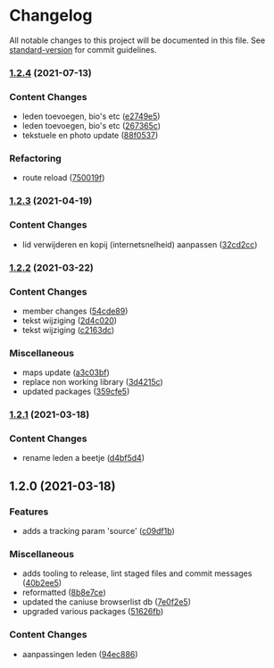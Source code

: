 # Changelog

All notable changes to this project will be documented in this file. See [standard-version](https://github.com/conventional-changelog/standard-version) for commit guidelines.

### [1.2.4](https://github.com/Wonderkamer/website/compare/1.2.3...1.2.4) (2021-07-13)


### Content Changes

* leden toevoegen, bio's etc ([e2749e5](https://github.com/Wonderkamer/website/commits/e2749e5fd7667e366ee1d4e58cf9e149e608d9c3))
* leden toevoegen, bio's etc ([267365c](https://github.com/Wonderkamer/website/commits/267365ca9dddae5215f0b75b7fcfcb7793a136bd))
* tekstuele en photo update ([88f0537](https://github.com/Wonderkamer/website/commits/88f053784b3a9c4ddd1fccbe214326524a1e6fc7))


### Refactoring

* route reload ([750019f](https://github.com/Wonderkamer/website/commits/750019fd53184329dd1f22a4a499e483671389e3))

### [1.2.3](https://github.com/Wonderkamer/website/compare/1.2.2...1.2.3) (2021-04-19)


### Content Changes

* lid verwijderen en kopij (internetsnelheid) aanpassen ([32cd2cc](https://github.com/Wonderkamer/website/commits/32cd2cc66f9b0f793a51e9e79c45ac9cb7331992))

### [1.2.2](https://github.com/Wonderkamer/website/compare/1.2.1...1.2.2) (2021-03-22)


### Content Changes

* member changes ([54cde89](https://github.com/Wonderkamer/website/commits/54cde8902608b5fd6b70829b1eeaf4dea557b0ab))
* tekst wijziging ([2d4c020](https://github.com/Wonderkamer/website/commits/2d4c0204ef583543bb9d74a4b85ff6ac8a1a2a0f))
* tekst wijziging ([c2163dc](https://github.com/Wonderkamer/website/commits/c2163dca68cad7166a94f38fa2d6818458f352dd))


### Miscellaneous

* maps update ([a3c03bf](https://github.com/Wonderkamer/website/commits/a3c03bf714901f8dbbcb686d7287f9429cbccbb6))
* replace non working library ([3d4215c](https://github.com/Wonderkamer/website/commits/3d4215c44a2405311ca10e1e54c39ca3f2dbc4e7))
* updated packages ([359cfe5](https://github.com/Wonderkamer/website/commits/359cfe5a4db5004f3f7f2be63058e84d5618fce3))

### [1.2.1](https://github.com/Wonderkamer/website/compare/1.2.0...1.2.1) (2021-03-18)


### Content Changes

* rename leden a beetje ([d4bf5d4](https://github.com/Wonderkamer/website/commits/d4bf5d470f7caa890793e59d9673be2674d09e68))

## 1.2.0 (2021-03-18)


### Features

* adds a tracking param 'source' ([c09df1b](https://github.com/Wonderkamer/website/commits/c09df1b1788877d1e659f052904912ba71973620))


### Miscellaneous

* adds tooling to release, lint staged files and commit messages ([40b2ee5](https://github.com/Wonderkamer/website/commits/40b2ee5b02c1d813f4e270932691f78eccb116e1))
* reformatted ([8b8e7ce](https://github.com/Wonderkamer/website/commits/8b8e7cecadc7756ecabaeb62de69d51f32bf39b2))
* updated the caniuse browserlist db ([7e0f2e5](https://github.com/Wonderkamer/website/commits/7e0f2e504ca2286a195b5e332204be5615df6781))
* upgraded various packages ([51626fb](https://github.com/Wonderkamer/website/commits/51626fbad37695260e809748a5eaeedce3564e52))


### Content Changes

* aanpassingen leden ([94ec886](https://github.com/Wonderkamer/website/commits/94ec8863b3a9837a985563c4df5bc7407693c2bc))
